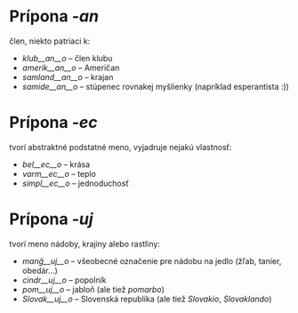 # Prípona *-an*

člen, niekto patriaci k:

- *klub__an__o*    – člen klubu
- *amerik__an__o*  – Američan
- *samland__an__o* – krajan
- *samide__an__o*  – stúpenec rovnakej myšlienky (napríklad esperantista :))
 

# Prípona *-ec*

tvorí abstraktné podstatné meno, vyjadruje nejakú vlastnosť:

- *bel__ec__o*   – krása
- *varm__ec__o*  – teplo
- *simpl__ec__o* – jednoduchosť
 

# Prípona *-uj*

tvorí meno nádoby, krajiny alebo rastliny:

- *manĝ__uj__o*  – všeobecné označenie pre nádobu na jedlo (žľab, tanier, obedár...)
- *cindr__uj__o* – popolník
- *pom__uj__o* – jabloň (ale tiež *pomarbo*)
- *Slovak__uj__o* – Slovenská republika (ale tiež *Slovakio*, *Slovaklando*)
